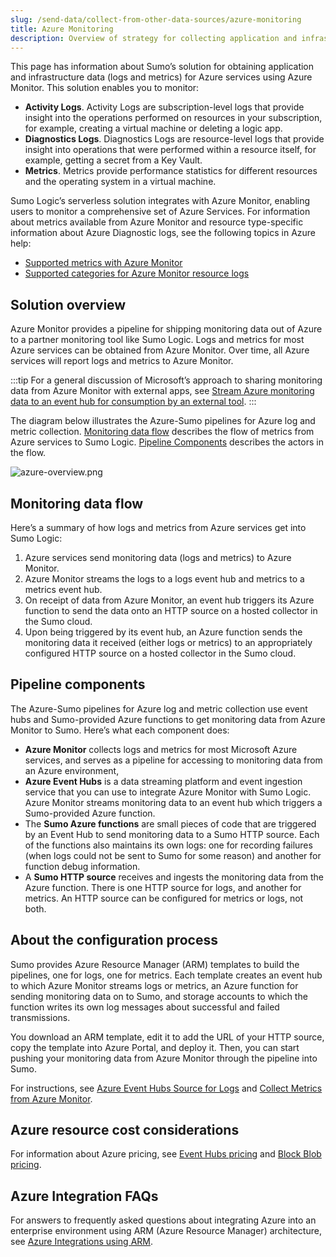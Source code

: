 ```yaml
---
slug: /send-data/collect-from-other-data-sources/azure-monitoring
title: Azure Monitoring
description: Overview of strategy for collecting application and infrastructure data (logs and metrics) for Azure services using Azure Monitor.
---
```


This page has information about Sumo’s solution for obtaining application and infrastructure data (logs and metrics) for Azure services using Azure Monitor. This solution enables you to monitor:

* **Activity Logs**. Activity Logs are subscription-level logs that provide insight into the operations performed on resources in your subscription, for example, creating a virtual machine or deleting a logic app.
* **Diagnostics Logs**. Diagnostics Logs are resource-level logs that provide insight into operations that were performed within a resource itself, for example, getting a secret from a Key Vault.
* **Metrics**. Metrics provide performance statistics for different resources and the operating system in a virtual machine.

Sumo Logic’s serverless solution integrates with Azure Monitor, enabling users to monitor a comprehensive set of Azure Services. For information about metrics available from Azure Monitor and resource type-specific information about Azure Diagnostic logs, see the following topics in Azure help:

* [Supported metrics with Azure Monitor](https://docs.microsoft.com/en-us/azure/monitoring-and-diagnostics/monitoring-supported-metrics)
* [Supported categories for Azure Monitor resource logs](https://learn.microsoft.com/en-us/azure/azure-monitor/essentials/resource-logs-categories)

## Solution overview

Azure Monitor provides a pipeline for shipping monitoring data out of Azure to a partner monitoring tool like Sumo Logic. Logs and metrics for most Azure services can be obtained from Azure Monitor. Over time, all Azure services will report logs and metrics to Azure Monitor.  

:::tip
For a general discussion of Microsoft’s approach to sharing monitoring data from Azure Monitor with external apps, see [Stream Azure monitoring data to an event hub for consumption by an external tool](https://docs.microsoft.com/en-us/azure/monitoring-and-diagnostics/monitor-stream-monitoring-data-event-hubs).
:::

The diagram below illustrates the Azure-Sumo pipelines for Azure log and metric collection. [Monitoring data flow](#monitoring-data-flow) describes the flow of metrics from Azure services to Sumo Logic. [Pipeline Components](#pipeline-components) describes the actors in the flow.

![azure-overview.png](/img/send-data/azure-overview.png)

## Monitoring data flow

Here’s a summary of how logs and metrics from Azure services get into Sumo Logic:

1. Azure services send monitoring data (logs and metrics) to Azure Monitor.
1. Azure Monitor streams the logs to a logs event hub and metrics to a metrics event hub.
1. On receipt of data from Azure Monitor, an event hub triggers its Azure function to send the data onto an HTTP source on a hosted collector in the Sumo cloud.  
1. Upon being triggered by its event hub, an Azure function sends the monitoring data it received (either logs or metrics) to an appropriately configured HTTP source on a hosted collector in the Sumo cloud.  

## Pipeline components

The Azure-Sumo pipelines for Azure log and metric collection use event hubs and Sumo-provided Azure functions to get monitoring data from Azure Monitor to Sumo. Here’s what each component does:

* **Azure Monitor** collects logs and metrics for most Microsoft Azure services, and serves as a pipeline for accessing to monitoring data from an Azure environment,
* **Azure Event Hubs** is a data streaming platform and event ingestion service that you can use to integrate Azure Monitor with Sumo Logic. Azure Monitor streams monitoring data to an event hub which triggers a Sumo-provided Azure function.
* The **Sumo Azure functions** are small pieces of code that are triggered by an Event Hub to send monitoring data to a Sumo HTTP source. Each of the functions also maintains its own logs: one for recording failures (when logs could not be sent to Sumo for some reason) and another for function debug information.
* A **Sumo HTTP source** receives and ingests the monitoring data from the Azure function. There is one HTTP source for logs, and another for metrics. An HTTP source can be configured for metrics or logs, not both.

## About the configuration process

Sumo provides Azure Resource Manager (ARM) templates to build the pipelines, one for logs, one for metrics. Each template creates an event hub to which Azure Monitor streams logs or metrics, an Azure function for sending monitoring data on to Sumo, and storage accounts to which the function writes its own log messages about successful and failed transmissions.

You download an ARM template, edit it to add the URL of your HTTP source, copy the template into Azure Portal, and deploy it. Then, you can start pushing your monitoring data from Azure Monitor through the pipeline into Sumo.   

For instructions, see [Azure Event Hubs Source for Logs](/docs/send-data/collect-from-other-data-sources/azure-monitoring/ms-azure-event-hubs-source) and [Collect Metrics from Azure Monitor](collect-metrics-azure-monitor.md).

## Azure resource cost considerations

For information about Azure pricing, see [Event Hubs pricing](https://azure.microsoft.com/en-us/pricing/details/event-hubs/) and [Block Blob pricing](https://azure.microsoft.com/en-us/pricing/details/storage/blobs/).

## Azure Integration FAQs 

For answers to frequently asked questions about integrating Azure into an enterprise environment using ARM (Azure Resource Manager) architecture, see [Azure Integrations using ARM](/docs/send-data/collect-from-other-data-sources/azure-monitoring/arm-integration-faq).
